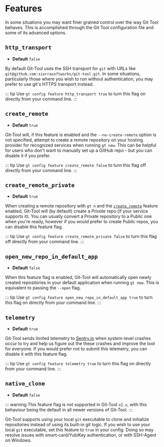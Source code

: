 # Features

In some situations you may want finer grained control over the way Git Tool behaves. This is accomplished through the Git Tool configuration file and some of its advanced options.

## `http_transport`

* **Default** `false`

By default Git-Tool uses the SSH transport for `git` with URLs like `git@github.com:sierrasoftworks/git-tool.git`. In some situations, particularly those where you wish to run without authentication, you may prefer to use git's HTTPS transport instead.

::: tip Use `gt config feature http_transport true` to turn this flag on directly from your command line. :::

## `create_remote`

* **Default** `true`

Git-Tool will, if this feature is enabled and the `--no-create-remote` option is not specified, attempt to create a remote repository on your hosting provider for recognized services when running `gt new`. This can be helpful for users who don't want to manually set up a GitHub repo - but you can disable it if you prefer.

::: tip Use `gt config feature create_remote false` to turn this flag off directly from your command line. :::

## `create_remote_private`

* **Default** `true`

When creating a remote repository with `gt n` and the [`create_remote`](features.md#create-remote) feature enabled, Git-Tool will \(by default\) create a _Private_ repo \(if your service supports it\). You can usually convert a Private repository to a Public one when you're ready, however if you would prefer to create Public repos, you can disable this feature flag.

::: tip Use `gt config feature create_remote_private false` to turn this flag off directly from your command line. :::

## `open_new_repo_in_default_app`

* **Default** `false`

When this feature flag is enabled, Git-Tool will automatically open newly created repositories in your default application when running `gt new`. This is equivalent to passing the `--open` flag.

::: tip Use `gt config feature open_new_repo_in_default_app true` to turn this flag on directly from your command line. :::

## `telemetry`

* **Default** `true`

Git-Tool sends limited telemetry to [Sentry.io](https://sentry.io) when system-level crashes occur to try and help us figure out the these crashes and improve the tool for everyone. If you would prefer not to submit this telemetry, you can disable it with this feature flag.

::: tip Use `gt config feature telemetry true` to turn this flag on directly from your command line. :::

## `native_clone` 

* **Default** `false`

::: warning This feature flag is not supported in Git-Tool `v2.x`, with this behaviour being the default in all newer versions of Git-Tool. :::

Git-Tool supports using your local `git` executable to clone and initialize repositories instead of using its built-in git logic. If you wish to use your local `git` executable, set this feature to `true` in your config. Doing so may resolve issues with smart-card/YubiKey authentication, or with SSH-Agent on Windows.

